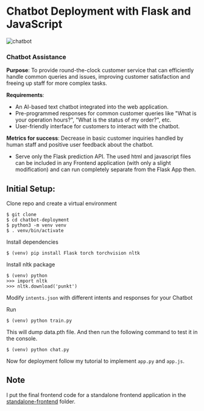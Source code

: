# Chatbot Deployment with Flask and JavaScript

![chatbot](https://github.com/9802HEMENSAN/ChatBot/assets/111531676/c3bdcaa9-379b-475e-9139-bcee1546c6b8)


### **Chatbot Assistance**

**Purpose**: To provide round-the-clock customer service that can efficiently handle common queries and issues, improving customer satisfaction and freeing up staff for more complex tasks.

**Requirements**:

- An AI-based text chatbot integrated into the web application.
- Pre-programmed responses for common customer queries like "What is your operation hours?", "What is the status of my order?", etc.
- User-friendly interface for customers to interact with the chatbot.

**Metrics for success**: Decrease in basic customer inquiries handled by human staff and positive user feedback about the chatbot.

- Serve only the Flask prediction API. The used html and javascript files can be included in any Frontend application (with only a slight modification) and can run completely separate from the Flask App then.

## Initial Setup:
Clone repo and create a virtual environment
```
$ git clone  
$ cd chatbot-deployment
$ python3 -m venv venv
$ . venv/bin/activate
```
Install dependencies
```
$ (venv) pip install Flask torch torchvision nltk
```
Install nltk package
```
$ (venv) python
>>> import nltk
>>> nltk.download('punkt')
```
Modify `intents.json` with different intents and responses for your Chatbot

Run
```
$ (venv) python train.py
```
This will dump data.pth file. And then run
the following command to test it in the console.
```
$ (venv) python chat.py
```

Now for deployment follow my tutorial to implement `app.py` and `app.js`.

 

## Note
I put the final frontend code for a standalone frontend application in the [standalone-frontend](/standalone-frontend) folder.

 
